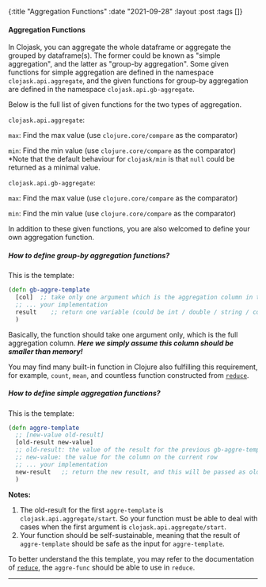 {:title "Aggregation Functions"
:date "2021-09-28"
:layout :post 
:tags  []} 

#### Aggregation Functions

In Clojask, you can aggregate the whole dataframe or aggregate the grouped by dataframe(s). The former could be known as "simple aggregation", and the latter as "group-by aggregation". Some given functions for simple aggregation are defined in the namespace `clojask.api.aggregate`, and the given functions for group-by aggregation are defined in the namespace `clojask.api.gb-aggregate`. 

Below is the full list of given functions for the two types of aggregation.

`clojask.api.aggregate`:

`max`: Find the max value (use `clojure.core/compare` as the comparator)

`min`: Find the min value (use `clojure.core/compare` as the comparator)
<br>
*Note that the default behaviour for `clojask/min` is that `null` could be returned as a minimal value.

`clojask.api.gb-aggregate`:

`max`: Find the max value (use `clojure.core/compare` as the comparator)

`min`: Find the min value (use `clojure.core/compare` as the comparator) 

In addition to these given functions, you are also welcomed to define your own aggregation function.

##### How to define group-by aggregation functions?

This is the template:

```clojure
(defn gb-aggre-template
  [col]  ;; take only one argument which is the aggregation column in the format of vector
  ;; ... your implementation
  result    ;; return one variable (could be int / double / string / collection of above)
  )
```

Basically, the function should take one argument only, which is the full aggregation column. ***Here we simply assume this column should be smaller than memory!***

You may find many built-in function in Clojure also fulfilling this requirement, for example, `count`, `mean`, and countless function constructed from [`reduce`](https://clojuredocs.org/clojure.core/reduce).

##### How to define simple aggregation functions?

This is the template:

```clojure
(defn aggre-template
  ;; [new-value old-result]
  [old-result new-value]
  ;; old-result: the value of the result for the previous gb-aggre-template
  ;; new-value: the value for the column on the current row
  ;; ... your implementation
  new-result   ;; return the new result, and this will be passed as old-result for the next gb-aggre-template
  )
```

**Notes:**

1. The old-result for the first `aggre-template` is `clojask.api.aggregate/start`. So your function must be able to deal with cases when the first argument is `clojask.api.aggregate/start`.
2. Your function should be self-sustainable, meaning that the result of `aggre-template` should be safe as the input for `aggre-template`.

To better understand the this template, you may refer to the documentation of [`reduce`](https://clojuredocs.org/clojure.core/reduce), the `aggre-func` should be able to use in `reduce`.

---
